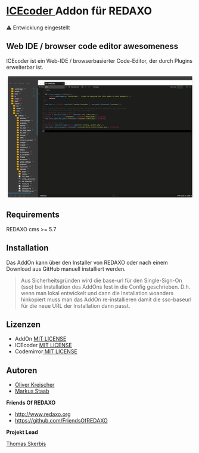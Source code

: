 # [ICEcoder ](https://icecoder.net) Addon für REDAXO

⚠️ Entwicklung eingestellt

## Web IDE / browser code editor awesomeness

ICEcoder ist ein Web-IDE / browserbasierter Code-Editor, der durch Plugins erweiterbar ist.

![Screenshot](https://raw.githubusercontent.com/FriendsOfREDAXO/icecoder/assets/icecoder_screen.png)

## Requirements

REDAXO cms >= 5.7 

## Installation

Das AddOn kann über den Installer von REDAXO oder nach einem Download aus GitHub manuell installiert werden.  

>Aus Sicherheitsgründen wird die base-url für den Single-Sign-On (sso) bei Installation des AddOns fest in die Config geschrieben.
D.h. wenn man lokal entwickelt und dann die Installation woanders hinkopiert muss man das AddOn re-installieren damit die sso-baseurl für die neue URL der Installation dann passt.
## Lizenzen

* AddOn [MIT LICENSE](https://github.com/FriendsOfREDAXO/cke5/blob/master/LICENSE)
* ICEcoder [MIT LICENSE](https://github.com/icecoder/ICEcoder/blob/master/LICENSE.md)
* Codemirror[ MIT LICENSE](https://github.com/codemirror/CodeMirror/blob/master/LICENSE)

## Autoren

* [Oliver Kreischer](https://github.com/olien)
* [Markus Staab](https://github.com/staabm)

**Friends Of REDAXO**
* http://www.redaxo.org
* https://github.com/FriendsOfREDAXO

**Projekt Lead**

[Thomas Skerbis](https://github.com/skerbis)





